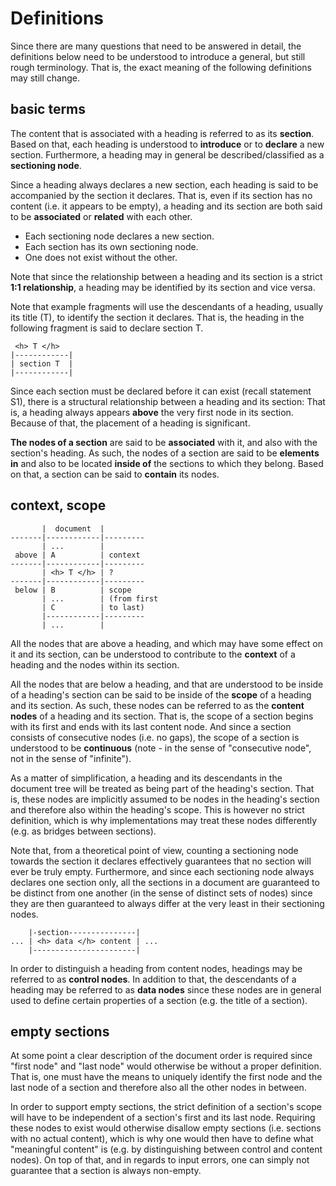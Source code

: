 
<!-- ======================================================================= -->
# Definitions

Since there are many questions that need to be answered in detail, the
definitions below need to be understood to introduce a general, but still
rough terminology. That is, the exact meaning of the following definitions
may still change.

<!-- ======================================================================= -->
## basic terms

The content that is associated with a heading is referred to as its **section**.
Based on that, each heading is understood to **introduce** or to **declare** a
new section. Furthermore, a heading may in general be described/classified as
a **sectioning node**.

Since a heading always declares a new section, each heading is said to be
accompanied by the section it declares. That is, even if its section has no
content (i.e. it appears to be empty), a heading and its section are both
said to be **associated** or **related** with each other.

- Each sectioning node declares a new section.
- Each section has its own sectioning node.
- One does not exist without the other.

Note that since the relationship between a heading and its section is a strict
**1:1 relationship**, a heading may be identified by its section and vice versa.

Note that example fragments will use the descendants of a heading, usually its
title (T), to identify the section it declares. That is, the heading in the
following fragment is said to declare section T.

```
 <h> T </h>
|------------|
| section T  |
|------------|
```

Since each section must be declared before it can exist (recall statement S1),
there is a structural relationship between a heading and its section: That
is, a heading always appears **above** the very first node in its section.
Because of that, the placement of a heading is significant.

**The nodes of a section** are said to be **associated** with it, and also
with the section's heading. As such, the nodes of a section are said to be
**elements in** and also to be located **inside of** the sections to which
they belong. Based on that, a section can be said to **contain** its nodes.

<!-- ======================================================================= -->
## context, scope

```
       |  document  |
-------|------------|---------
       | ...        |
 above | A          | context
-------|------------|---------
       | <h> T </h> | ?
-------|------------|---------
 below | B          | scope
       | ...        | (from first
       | C          | to last)
       |------------|---------
       | ...        |
```

All the nodes that are above a heading, and which may have some effect on
it and its section, can be understood to contribute to the **context** of
a heading and the nodes within its section.

All the nodes that are below a heading, and that are understood to be inside of
a heading's section can be said to be inside of the **scope** of a heading and
its section. As such, these nodes can be referred to as the **content nodes**
of a heading and its section. That is, the scope of a section begins with its
first and ends with its last content node. And since a section consists of
consecutive nodes (i.e. no gaps), the scope of a section is understood to be
**continuous** (note - in the sense of "consecutive node", not in the sense of
"infinite").

As a matter of simplification, a heading and its descendants in the document
tree will be treated as being part of the heading's section. That is, these
nodes are implicitly assumed to be nodes in the heading's section and therefore
also within the heading's scope. This is however no strict definition, which is
why implementations may treat these nodes differently (e.g. as bridges between
sections).

Note that, from a theoretical point of view, counting a sectioning node towards
the section it declares effectively guarantees that no section will ever be
truly empty. Furthermore, and since each sectioning node always declares one
section only, all the sections in a document are guaranteed to be distinct
from one another (in the sense of distinct sets of nodes) since they are then
guaranteed to always differ at the very least in their sectioning nodes.

```
    |-section---------------|
... | <h> data </h> content | ...
    |-----------------------|
```

In order to distinguish a heading from content nodes, headings may be referred
to as **control nodes**. In addition to that, the descendants of a heading may
be referred to as **data nodes** since these nodes are in general used to
define certain properties of a section (e.g. the title of a section).

<!-- ======================================================================= -->
## empty sections

At some point a clear description of the document order is required since
"first node" and "last node" would otherwise be without a proper definition.
That is, one must have the means to uniquely identify the first node and the
last node of a section and therefore also all the other nodes in between.

In order to support empty sections, the strict definition of a section's scope
will have to be independent of a section's first and its last node. Requiring
these nodes to exist would otherwise disallow empty sections (i.e. sections
with no actual content), which is why one would then have to define what
"meaningful content" is (e.g. by distinguishing between control and content
nodes). On top of that, and in regards to input errors, one can simply not
guarantee that a section is always non-empty.
